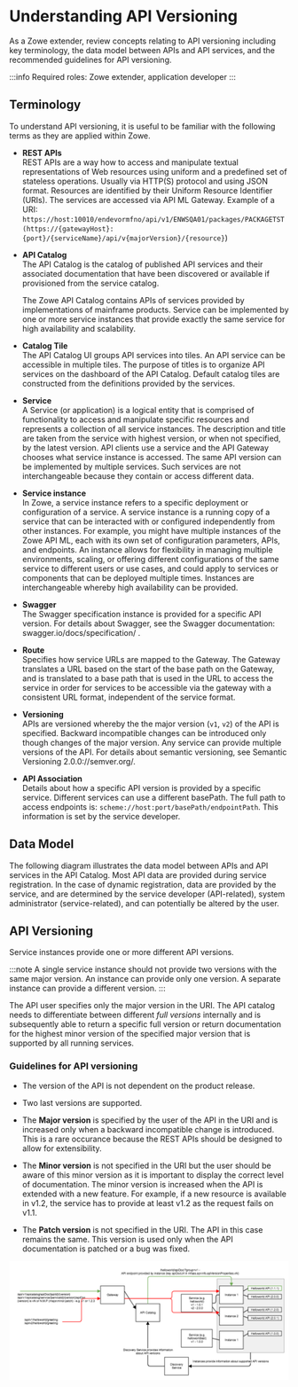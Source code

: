 # Understanding API Versioning

As a Zowe extender, review concepts relating to API versioning including key terminology, the data model between APIs and API services, and the recommended guidelines for API versioning.

:::info Required roles: Zowe extender, application developer
:::

## Terminology

To understand API versioning, it is useful to be familiar with the following terms as they are applied within Zowe.

* **REST APIs**  
REST APIs are a way how to access and manipulate textual
 representations of Web resources using uniform and a predefined set of stateless operations.
 Usually via HTTP(S) protocol and using JSON format. Resources are identified by their Uniform
 Resource Identifier (URIs). The services are accessed via API ML Gateway. Example of a URI:
 `https://host:10010/endevormfno/api/v1/ENWSQA01/packages/PACKAGETST
 (https://{gatewayHost}:{port}/{serviceName}/api/v{majorVersion}/{resource}`)

* **API Catalog**  
  The API Catalog is the catalog of published API services and their associated documentation that have been
 discovered or available if provisioned from the service catalog.
 
    The Zowe API Catalog contains APIs of services provided by implementations of mainframe products. Service can be implemented by one or more service instances that provide exactly the same service for high availability and scalability.

* **Catalog Tile**  
 The API Catalog UI groups API services into tiles. An API service can be accessible in multiple tiles. The
 purpose of titles is to organize API services on the dashboard of the API Catalog. Default catalog tiles
 are constructed from the definitions provided by the services. 

 * **Service**  
 A Service (or application) is a logical entity that is comprised of functionality to access and manipulate specific resources and represents a collection of all service instances. The description and title are taken
 from the service with highest version, or when not specified, by the latest version. API clients use a service and the API Gateway chooses what service instance is
 accessed. The same API version can be implemented by multiple services. Such services are not
 interchangeable because they contain or access different data.

 * **Service instance**  
 In Zowe, a service instance refers to a specific deployment or configuration of a service. A service instance is a running copy of a service that can be interacted with or configured independently from other instances. For example, you might have multiple instances of the Zowe API ML, each with its own set of configuration parameters, APIs, and endpoints. An instance allows for flexibility in managing multiple environments, scaling, or offering different configurations of the same service to different users or use cases, and could apply to services or components that can be deployed multiple times. Instances are interchangeable whereby high availability can be provided.

* **Swagger**  
 The Swagger specification instance is provided for a specific API version. For details about Swagger, see the Swagger documentation: swagger.io/docs/specification/ .

 * **Route**  
 Specifies how service URLs are mapped to the Gateway. The Gateway translates a URL based on the start of the base path on the Gateway, and is translated to a base path that is
 used in the URL to access the service in order for services to be accessible via the
 gateway with a consistent URL format, independent of the service format. 
 
  * **Versioning**  
  APIs are versioned whereby the the major version (`v1`, `v2`) of the API is specified. Backward incompatible
 changes can be introduced only though changes of the major version. Any service can provide multiple
 versions of the API. For details about semantic versioning, see Semantic Versioning 2.0.0://semver.org/.

 * **API Association**  
 Details about how a specific API version is provided by a specific
 service. Different services can use a different basePath. The full path to access endpoints is:
 `scheme://host:port/basePath/endpointPath`. This information is set by the service developer.

 ## Data Model

 The following  diagram illustrates the data model between APIs and API services in the API Catalog.
 Most API data are provided during service registration. In the case of dynamic registration, data are 
 provided by the service, and are determined by the service developer (API-related), system
 administrator (service-related), and can potentially be altered by the user.



 ## API Versioning

 Service instances provide one or more different API versions. 
 
 :::note
 A single service instance should not provide two versions with the same major version. An instance can provide only one version. A separate instance can provide a different version.
 :::

 The API user specifies only the major version in the URI. The API catalog needs to differentiate
 between different _full versions_ internally and is subsequently able to return a specific full version or return
 documentation for the highest minor version of the specified major version that is supported by all running services.

### Guidelines for API versioning

- The version of the API is not dependent on the product release.

- Two last versions are supported.

 - The **Major version** is specified by the user of the API in the URI  and is increased only when a backward
 incompatible change is introduced. This is a rare occurance because the REST APIs should be designed to allow for
 extensibility.

 - The **Minor version** is not specified in the URI but the user should be aware of this minor version as it is important to
 display the correct level of documentation. The minor version is increased when the API is extended with a new feature. For example, if a new resource is available in v1.2, the service has to provide at least v1.2 as the request
 fails on v1.1. 
 
 <!-- Please complete this statement: 
 If there are multiple instances of the services that have different minor versions ... 


-->

 - The **Patch version** is not specified in the URI. The API in this case remains the same. This version is used only when the API
 documentation is patched or a bug was fixed.

 ![API Versioning](../../images/api-mediation/API-Versioning.png)
